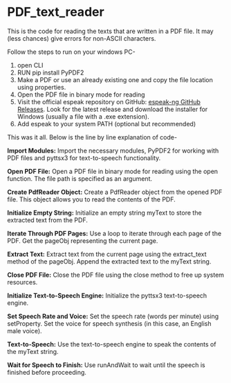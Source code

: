 # PDF_text_reader


This is the code for reading the texts that are written in a PDF file.
It may (less chances) give errors for non-ASCII characters.


Follow the steps to run on your windows PC-
1. open CLI
2. RUN pip install PyPDF2
3. Make a PDF or use an already existing one and copy the file location using properties.
4. Open the PDF file in binary mode for reading
5. Visit the official espeak repository on GitHub: [espeak-ng GitHub Releases](https://github.com/espeak-ng/espeak-ng/releases).
   Look for the latest release and download the installer for Windows (usually a file with a .exe extension).
6. Add espeak to your system PATH (optional but recommended)



This was it all.
Below is the line by line explanation of code-


**Import Modules:**
Import the necessary modules, PyPDF2 for working with PDF files and pyttsx3 for text-to-speech functionality.


**Open PDF File:**
Open a PDF file in binary mode for reading using the open function. The file path is specified as an argument.


**Create PdfReader Object:**
Create a PdfReader object from the opened PDF file. This object allows you to read the contents of the PDF.


**Initialize Empty String:**
Initialize an empty string myText to store the extracted text from the PDF.


**Iterate Through PDF Pages:**
Use a loop to iterate through each page of the PDF.
Get the pageObj representing the current page.


**Extract Text:**
Extract text from the current page using the extract_text method of the pageObj.
Append the extracted text to the myText string.


**Close PDF File:**
Close the PDF file using the close method to free up system resources.


**Initialize Text-to-Speech Engine:**
Initialize the pyttsx3 text-to-speech engine.


**Set Speech Rate and Voice:**
Set the speech rate (words per minute) using setProperty.
Set the voice for speech synthesis (in this case, an English male voice).

**Text-to-Speech:**
Use the text-to-speech engine to speak the contents of the myText string.

**Wait for Speech to Finish:**
Use runAndWait to wait until the speech is finished before proceeding.
